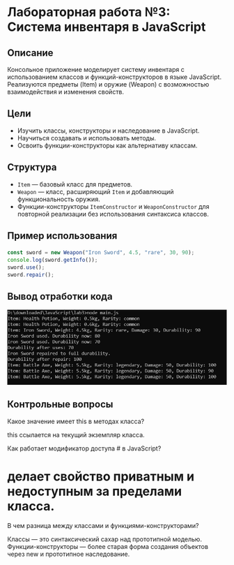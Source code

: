 # Лабораторная работа №3: Система инвентаря в JavaScript

## Описание

Консольное приложение моделирует систему инвентаря с использованием классов и функций-конструкторов в языке JavaScript. Реализуются предметы (Item) и оружие (Weapon) с возможностью взаимодействия и изменения свойств.

## Цели

- Изучить классы, конструкторы и наследование в JavaScript.
- Научиться создавать и использовать методы.
- Освоить функции-конструкторы как альтернативу классам.

## Структура

- `Item` — базовый класс для предметов.
- `Weapon` — класс, расширяющий `Item` и добавляющий функциональность оружия.
- Функции-конструкторы `ItemConstructor` и `WeaponConstructor` для повторной реализации без использования синтаксиса классов.

## Пример использования

```js
const sword = new Weapon("Iron Sword", 4.5, "rare", 30, 90);
console.log(sword.getInfo());
sword.use();
sword.repair();
```

## Вывод отработки кода

![alt text](1.png)

## Контрольные вопросы
Какое значение имеет this в методах класса?

this ссылается на текущий экземпляр класса.

Как работает модификатор доступа # в JavaScript?

# делает свойство приватным и недоступным за пределами класса.

В чем разница между классами и функциями-конструкторами?

Классы — это синтаксический сахар над прототипной моделью. Функции-конструкторы — более старая форма создания объектов через new и прототипное наследование.
